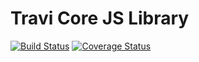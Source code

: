 Travi Core JS Library
=====================

[![Build Status](https://travis-ci.org/travi/travi-core.png?branch=master)](https://travis-ci.org/travi/travi-core)
[![Coverage Status](https://coveralls.io/repos/travi/travi-core/badge.png?branch=master)](https://coveralls.io/r/travi/travi-core?branch=master)